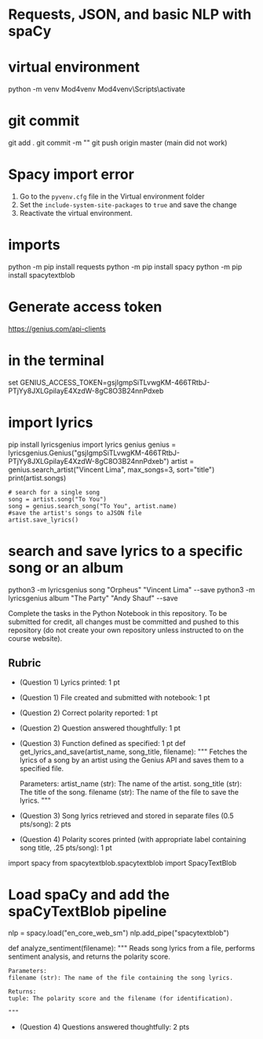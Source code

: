 # Requests, JSON, and basic NLP with spaCy

# virtual environment
python -m venv Mod4venv
Mod4venv\Scripts\activate

# git commit
git add .
git commit -m ""
git push origin master (main did not work)

# Spacy import error
1. Go to the `pyvenv.cfg` file in the Virtual environment folder
2. Set the `include-system-site-packages` to `true` and save the change
3. Reactivate the virtual environment.

# imports
python -m pip install requests
python -m pip install spacy
python -m pip install spacytextblob

# Generate access token
https://genius.com/api-clients
# in the terminal
set GENIUS_ACCESS_TOKEN=gsjIgmpSiTLvwgKM-466TRtbJ-PTjYy8JXLGpilayE4XzdW-8gC8O3B24nnPdxeb

# import lyrics
pip install lyricsgenius
import lyrics genius
genius = lyricsgenius.Genius("gsjIgmpSiTLvwgKM-466TRtbJ-PTjYy8JXLGpilayE4XzdW-8gC8O3B24nnPdxeb")
artist = genius.search_artist("Vincent Lima", max_songs=3, sort="title")
print(artist.songs)

    # search for a single song
    song = artist.song("To You")
    song = genius.search_song("To You", artist.name)
    #save the artist's songs to aJSON file
    artist.save_lyrics()
# search and save lyrics to a specific song or an album
python3 -m lyricsgenius song "Orpheus" "Vincent Lima" --save
python3 -m lyricsgenius album "The Party" "Andy Shauf" --save


Complete the tasks in the Python Notebook in this repository.
To be submitted for credit, all changes must be committed and pushed to this repository (do not create your own repository unless instructed to on the course website).

## Rubric

* (Question 1) Lyrics printed: 1 pt

* (Question 1) File created and submitted with notebook: 1 pt


* (Question 2) Correct polarity reported: 1 pt


* (Question 2) Question answered thoughtfully: 1 pt





* (Question 3) Function defined as specified: 1 pt
def get_lyrics_and_save(artist_name, song_title, filename):
    """
    Fetches the lyrics of a song by an artist using the Genius API and saves them to a specified file.
    
    Parameters:
    artist_name (str): The name of the artist.
    song_title (str): The title of the song.
    filename (str): The name of the file to save the lyrics.
    """

* (Question 3) Song lyrics retrieved and stored in separate files (0.5 pts/song): 2 pts



* (Question 4) Polarity scores printed (with appropriate label containing song title, .25 pts/song): 1 pt

import spacy
from spacytextblob.spacytextblob import SpacyTextBlob

# Load spaCy and add the spaCyTextBlob pipeline
nlp = spacy.load("en_core_web_sm")
nlp.add_pipe("spacytextblob")

def analyze_sentiment(filename):
    """
    Reads song lyrics from a file, performs sentiment analysis, and returns the polarity score.
    
    Parameters:
    filename (str): The name of the file containing the song lyrics.
    
    Returns:
    tuple: The polarity score and the filename (for identification).
    
    """
* (Question 4) Questions answered thoughtfully: 2 pts
